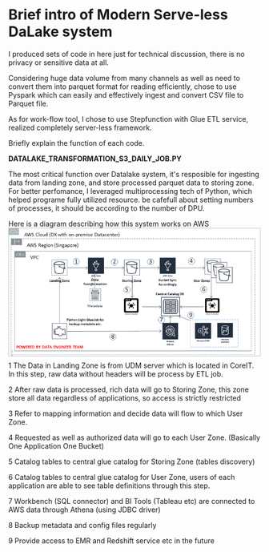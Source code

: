 # Brief intro of Modern Serve-less DaLake system 

I produced sets of code in here just for technical discussion, there is no privacy or sensitive data at all.

Considering huge data volume from many channels as well as need to convert them into parquet format for reading efficiently, chose to use Pyspark which can easily and effectively ingest and convert CSV file to Parquet file.

As for work-flow tool, I chose to use Stepfunction with Glue ETL service, realized completely server-less framework.


Briefly explain the function of each code.

<B>DATALAKE_TRANSFORMATION_S3_DAILY_JOB.PY</B>

The most critical function over Datalake system, it's resposible for ingesting data from landing zone, and store processed parquet data to storing zone.
For better perfomance, I leveraged multiprocessing tech of Python, which helped programe fully utilized resource. be cafefull about setting numbers of processes, it should be according to the number of DPU.

Here is a diagram describing how this system works on AWS
<img width="1030" src="https://github.com/liang-wu-1985/DataLake_Ingestion_System/blob/master/images/datalake-flow.png?raw=true">
1	The Data in Landing Zone is from UDM server which is located in CoreIT. In this step, raw data without headers will be process by ETL job.

2	After raw data is processed, rich data will go to Storing Zone, this zone store all data regardless of applications, so access is strictly restricted

3	Refer to mapping information and decide data will flow to which User Zone.

4	Requested as well as authorized data will go to each User Zone. (Basically One Application One Bucket)

5	Catalog tables to central glue catalog for Storing Zone (tables discovery)

6	Catalog tables to central glue catalog for User Zone, users of each application are able to see table definitions through this step.

7	Workbench (SQL connector) and BI Tools (Tableau etc) are connected to AWS data through Athena (using JDBC driver)

8	Backup metadata and config files regularly

9	Provide access to EMR and Redshift service etc in the future
